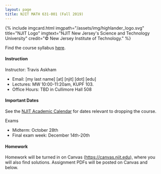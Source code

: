 ```yaml
---
layout: page
title: NJIT MATH 631-001 (Fall 2019)	
---
```


{% include imgcard.html imgpath="/assets/img/highlander_logo.svg" title="NJIT Logo" imgtext="NJIT New Jersey's Science and Technology University" credit="&copy; New Jersey Institute of Technology." %}

Find the course syllabus [here](https://math.njit.edu/sites/math/files/Math_631-F19_.pdf).

#### Instruction

Instructor: Travis Askham 

- Email: [my last name] [at] [njit] [dot] [edu]
- Lectures: MW 10:00-11:20am, KUPF 103.
- Office Hours: TBD in Cullimore Hall 508

#### Important Dates

See the [NJIT Academic Calendar](https://www.njit.edu/registrar/spring-2019-academic-calendar/)
for dates relevant to dropping the course.
 
Exams
- Midterm: October 28th
- Final exam week: December 14th-20th

	
#### Homework

Homework will be turned in on Canvas (https://canvas.njit.edu), where
you will also find solutions. Assignment PDFs will be posted on Canvas and
below.

